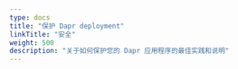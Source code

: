 ```yaml
---
type: docs
title: "保护 Dapr deployment"
linkTitle: "安全"
weight: 500
description: "关于如何保护您的 Dapr 应用程序的最佳实践和说明"
---
```


